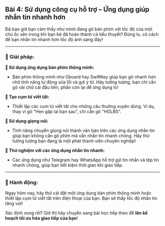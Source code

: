 ## Bài 4: Sử dụng công cụ hỗ trợ – Ứng dụng giúp nhắn tin nhanh hơn

Đã bao giờ bạn cảm thấy như mình đang gõ bàn phím với tốc độ của một chú ốc sên trong khi bạn bè đã hoàn thành cả tiểu thuyết? Đừng lo, có cách để bạn nhắn tin nhanh hơn tốc độ ánh sáng đây!

---

### 📌 Giải pháp:

**🔹 Sử dụng ứng dụng bàn phím thông minh:**
- Bàn phím thông minh như Gboard hay SwiftKey giúp bạn gõ nhanh hơn nhờ tính năng tự động sửa lỗi và gợi ý từ. Hãy tưởng tượng, bạn chỉ cần gõ vài chữ cái đầu tiên, phần còn lại để ứng dụng lo!

**🔹 Tạo cụm từ viết tắt:**
- Thiết lập các cụm từ viết tắt cho những câu thường xuyên dùng. Ví dụ, thay vì gõ "Hẹn gặp lại bạn sau", chỉ cần gõ "HGLBS".

**🔹 Sử dụng giọng nói:**
- Tính năng chuyển giọng nói thành văn bản trên các ứng dụng nhắn tin giúp bạn không cần gõ phím mà vẫn nhắn tin nhanh chóng. Hãy thử tưởng tượng bạn đang là một phát thanh viên chuyên nghiệp!

**🔹 Thử nghiệm với các ứng dụng nhắn tin nhanh:**
- Các ứng dụng như Telegram hay WhatsApp hỗ trợ gửi tin nhắn và tệp tin nhanh chóng, giúp bạn tiết kiệm thời gian khi giao tiếp.

---

### 🚀 Hành động:

Ngay hôm nay, hãy thử cài đặt một ứng dụng bàn phím thông minh hoặc thiết lập cụm từ viết tắt trên điện thoại của bạn. Bạn sẽ thấy tốc độ nhắn tin tăng vọt!

Xác định xong rồi? Giờ thì hãy chuyển sang bài học tiếp theo để **lên kế hoạch tối ưu hóa giao tiếp của bạn**!